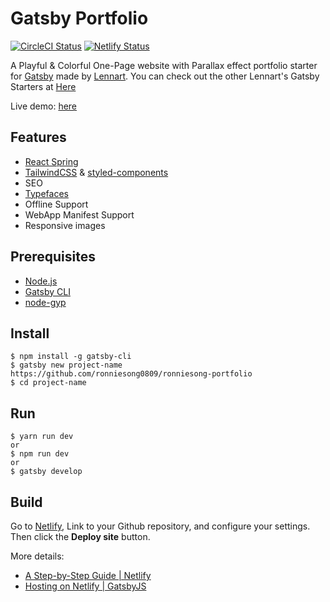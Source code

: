 # Gatsby Portfolio
[![CircleCI Status](https://circleci.com/gh/ronniesong0809/ronnie-portfolio.svg?style=shield&circle-token=:circle-token)](https://circleci.com/gh/ronniesong0809/ronnie-portfolio)
[![Netlify Status](https://api.netlify.com/api/v1/badges/222ab53d-fd6b-4671-86b9-a54dbc6a5af6/deploy-status)](https://app.netlify.com/sites/agitated-einstein-7e432b/deploys)

A Playful & Colorful One-Page website with Parallax effect portfolio starter for [Gatsby](https://www.gatsbyjs.org/) made by [Lennart](https://github.com/LekoArts). You can check out the other Lennart's Gatsby Starters at [Here](https://gatsby-starter-portfolio.netlify.com/)

Live demo: [here](https://agitated-einstein-7e432b.netlify.com/)

## Features
- [React Spring](https://github.com/drcmda/react-spring)
- [TailwindCSS](https://tailwindcss.com/) & [styled-components](https://www.styled-components.com/)
- SEO
- [Typefaces](https://github.com/KyleAMathews/typefaces)
- Offline Support
- WebApp Manifest Support
- Responsive images

## Prerequisites
 * [Node.js](https://nodejs.org/en/)
 * [Gatsby CLI](https://www.gatsbyjs.org/docs/)
 * [node-gyp](https://github.com/nodejs/node-gyp#installation)

## Install
```
$ npm install -g gatsby-cli
$ gatsby new project-name https://github.com/ronniesong0809/ronniesong-portfolio
$ cd project-name
```

## Run
```shell
$ yarn run dev
or
$ npm run dev
or
$ gatsby develop
```

## Build
Go to [Netlify](https://app.netlify.com/), Link to your Github repository, and configure your settings. Then click the **Deploy site** button.

More details:
- [A Step-by-Step Guide | Netlify](https://www.netlify.com/blog/2016/02/24/a-step-by-step-guide-gatsby-on-netlify/)
- [Hosting on Netlify | GatsbyJS](https://www.gatsbyjs.org/docs/hosting-on-netlify/)